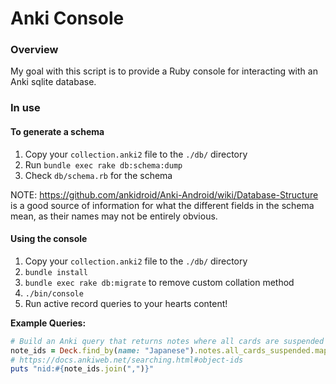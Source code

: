 # Anki Console

### Overview
My goal with this script is to provide a Ruby console for interacting with an Anki sqlite database.

### In use

#### To generate a schema
1. Copy your `collection.anki2` file to the `./db/` directory
2. Run `bundle exec rake db:schema:dump`
3. Check `db/schema.rb` for the schema

NOTE: https://github.com/ankidroid/Anki-Android/wiki/Database-Structure is a good source of information for what the different fields in the schema mean, as their names may not be entirely obvious.

#### Using the console
1. Copy your `collection.anki2` file to the `./db/` directory
2. `bundle install`
3. `bundle exec rake db:migrate` to remove custom collation method
4. `./bin/console`
5. Run active record queries to your hearts content!


**Example Queries:**
```ruby
# Build an Anki query that returns notes where all cards are suspended
note_ids = Deck.find_by(name: "Japanese").notes.all_cards_suspended.map(&:id)
# https://docs.ankiweb.net/searching.html#object-ids
puts "nid:#{note_ids.join(",")}"
```
